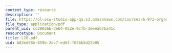 ```yaml
---
content_type: resource
description: ''
file: https://ol-ocw-studio-app-qa.s3.amazonaws.com/courses/6-973-organic-optoelectronics-spring-2003/b83ed98e859b2ec7ed6ff646b5d22b05_L20.pdf
file_type: application/pdf
parent_uid: cc20026b-3e64-052e-0cfb-3eeeab7ba41c
resourcetype: Document
title: L20.pdf
uid: b83ed98e-859b-2ec7-ed6f-f646b5d22b05
---
```

